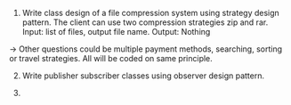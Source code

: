 1. Write class design of a file compression system using strategy design pattern. 
    The client can use two compression strategies zip and rar.
   Input:   list of files, output file name.
   Output: Nothing

-> Other questions could be multiple payment methods, searching, sorting or travel strategies.
All will be coded on same principle.

2. Write publisher subscriber classes using observer design pattern.

3.
